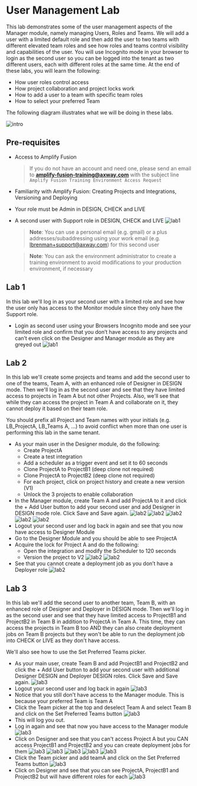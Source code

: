 # User Management Lab

This lab demonstrates some of the user management aspects of the Manager module, namely managing Users, Roles and Teams. We will add a user with a limited default role and then add the user to two teams with different elevated team roles and see how roles and teams control visibility and capabilities of the user. You will use Incognito mode in your browser to login as the second user so you can be logged into the tenant as two different users, each with different roles at the same time. At the end of these labs, you will learn the following:

* How user roles control access
* How project collaboration and project locks work
* How to add a user to a team with specific team roles
* How to select your preferred Team

The following diagram illustrates what we will be doing in these labs.

![intro](images/intro-diagram.png)

## Pre-requisites

 * Access to Amplify Fusion
    > If you do not have an account and need one, please send an email to **[amplify-fusion-training@axway.com](mailto:amplify-fusion-training@axway.com?subject=Amplify%20Fusion%20-%20Training%20Environment%20Access%20Request&body=Hi%2C%0D%0A%0D%0ACould%20you%20provide%20me%20with%20access%20to%20an%20environment%20where%20I%20can%20practice%20the%20Amplify%20Fusion%20e-Learning%20labs%20%3F%0D%0A%0D%0ABest%20Regards.%0D%0A)** with the subject line `Amplify Fusion Training Environment Access Request`
* Familiarity with Amplify Fusion: Creating Projects and Integrations, Versioning and Deploying
* Your role must be Admin in DESIGN, CHECK and LIVE
* A second user with Support role in DESIGN, CHECK and LIVE
  ![lab1](images/lab1-newuser-2.png)
  > **Note**: You can use a personal email (e.g. gmail) or a plus addresses/subaddressing using your work email (e.g. lbrenman+support@axway.com) for this second user
  
  > **Note**: You can ask the environment administrator to create a training environment to avoid modifications to your production environment, if necessary

## Lab 1

In this lab we'll log in as your second user with a limited role and see how the user only has access to the Monitor module since they only have the Support role.

* Login as second user using your Browsers Incognito mode and see your limited role and confirm that you don’t have access to any projects and can’t even click on the Designer and Manager module as they are greyed out
  ![lab1](images/lab1-newuser-8.png)

## Lab 2

In this lab we'll create some projects and teams and add the second user to one of the teams, Team A, with an enhanced role of Designer in DESIGN mode. Then we'll log in as the second user and see that they have limited access to projects in Team A but not other Projects. Also, we'll see that while they can access the project in Team A and collaborate on it, they cannot deploy it based on their team role.

You should prefix all Project and Team names with your initials (e.g. LB_ProjectA, LB_Teams A, ...) to avoid conflict when more than one user is performing this lab in the same tenant.

* As your main user in the Designer module, do the following:
  * Create ProjectA
  * Create a test integration
  * Add a scheduler as a trigger event and set it to 60 seconds
  * Clone ProjectA to ProjectB1 (deep clone not required)
  * Clone ProjectA to ProjectB2 (deep clone not required)
  * For each project, click on project history and create a new version (V1)
  * Unlock the 3 projects to enable collaboration
* In the Manager module, create Team A and add ProjectA to it and click the + Add User button to add your second user and add Designer in DESIGN mode role. Click Save and Save again.
![lab2](images/lab2-newteam-1.png)
![lab2](images/lab2-newteam-2.png)
![lab2](images/lab2-newteam-3.png)
![lab2](images/lab2-newteam-4.png)
![lab2](images/lab2-newteam-5.png)
* Logout your second user and log back in again and see that you now have access to Designer Module
* Go to the Designer Module and you should be able to see ProjectA
* Acquire the lock for Project A and do the following:
  * Open the integration and modify the Scheduler to 120 seconds
  * Version the project to V2
![lab2](images/lab2-seconduser-1.png)
![lab2](images/lab2-seconduser-2.png)
* See that you cannot create a deployment job as you don’t have a Deployer role
![lab2](images/lab2-seconduser-3.png)

## Lab 3

In this lab we'll add the second user to another team, Team B, with an enhanced role of Designer and Deployer in DESIGN mode. Then we'll log in as the second user and see that they have limited access to ProjectB1 and ProjectB2 in Team B in addition to ProjectA in Team A. This time, they can access the projects in Team B too AND they can also create deployment jobs on Team B projects but they won't be able to run the deployment job into CHECK or LIVE as they don't have access.

We'll also see how to use the Set Preferred Teams picker.

* As your main user, create Team B and add ProjectB1 and ProjectB2 and click the + Add User button to add your second user with additional Designer DESIGN and Deployer DESIGN roles. Click Save and Save again.
![lab3](images/lab3-teambuser-1.png)
* Logout your second user and log back in again
![lab3](images/lab3-seconduserlogin-1.png)
* Notice that you still don't have access to the Manager module. This is because your preferred Team is Team A
* Click the Team picker at the top and deselect Team A and select Team B and click on the Set Preferred Teams button
![lab3](images/lab3-seconduserlogin-2.png)
* This will log you out.
* Log in again and see that now you have access to the Manager module
![lab3](images/lab3-seconduserlogin-3.png)
* Click on Designer and see that you can't access Project A but you CAN access ProjectB1 and ProjectB2 and you can create deployment jobs for them
![lab3](images/lab3-seconduserlogin-4.png)
![lab3](images/lab3-seconduserlogin-5.png)
![lab3](images/lab3-seconduserlogin-6.png)
![lab3](images/lab3-seconduserlogin-7.png)
![lab3](images/lab3-seconduserlogin-8.png)
* Click the Team picker and add teamA and click on the Set Preferred Teams button
![lab3](images/lab3-seconduserlogin-9.png)
* Click on Designer and see that you can see ProjectA, ProjectB1 and ProjectB2 but will have different roles for each
![lab3](images/lab3-seconduserlogin-10.png)
